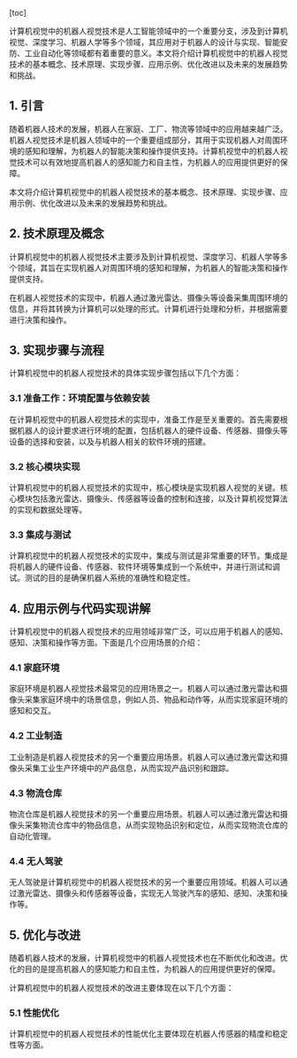 
[toc]                    
                
                
计算机视觉中的机器人视觉技术是人工智能领域中的一个重要分支，涉及到计算机视觉、深度学习、机器人学等多个领域，其应用对于机器人的设计与实现、智能安防、工业自动化等领域都有着重要的意义。本文将介绍计算机视觉中的机器人视觉技术的基本概念、技术原理、实现步骤、应用示例、优化改进以及未来的发展趋势和挑战。

## 1. 引言

随着机器人技术的发展，机器人在家庭、工厂、物流等领域中的应用越来越广泛。机器人视觉技术是机器人领域中的一个重要组成部分，其用于实现机器人对周围环境的感知和理解，为机器人的智能决策和操作提供支持。计算机视觉中的机器人视觉技术可以有效地提高机器人的感知能力和自主性，为机器人的应用提供更好的保障。

本文将介绍计算机视觉中的机器人视觉技术的基本概念、技术原理、实现步骤、应用示例、优化改进以及未来的发展趋势和挑战。

## 2. 技术原理及概念

计算机视觉中的机器人视觉技术主要涉及到计算机视觉、深度学习、机器人学等多个领域，其旨在实现机器人对周围环境的感知和理解，为机器人的智能决策和操作提供支持。

在机器人视觉技术的实现中，机器人通过激光雷达、摄像头等设备采集周围环境的信息，并将其转换为计算机可以处理的形式。计算机进行处理和分析，并根据需要进行决策和操作。

## 3. 实现步骤与流程

计算机视觉中的机器人视觉技术的具体实现步骤包括以下几个方面：

### 3.1 准备工作：环境配置与依赖安装

在计算机视觉中的机器人视觉技术的实现中，准备工作是至关重要的。首先需要根据机器人的设计要求进行环境的配置，包括机器人的硬件设备、传感器、摄像头等设备的选择和安装，以及与机器人相关的软件环境的搭建。

### 3.2 核心模块实现

计算机视觉中的机器人视觉技术的实现中，核心模块是实现机器人视觉的关键。核心模块包括激光雷达、摄像头、传感器等设备的控制和连接，以及计算机视觉算法的实现和数据处理等。

### 3.3 集成与测试

计算机视觉中的机器人视觉技术的实现中，集成与测试是非常重要的环节。集成是将机器人的硬件设备、传感器、软件环境等集成到一个系统中，并进行测试和调试。测试的目的是确保机器人系统的准确性和稳定性。

## 4. 应用示例与代码实现讲解

计算机视觉中的机器人视觉技术的应用领域非常广泛，可以应用于机器人的感知、感知、决策和操作等方面。下面是几个应用场景的介绍：

### 4.1 家庭环境

家庭环境是机器人视觉技术最常见的应用场景之一。机器人可以通过激光雷达和摄像头采集家庭环境中的场景信息，例如人员、物品和动作等，从而实现家庭环境的感知和交互。

### 4.2 工业制造

工业制造是机器人视觉技术的另一个重要应用场景。机器人可以通过激光雷达和摄像头采集工业生产环境中的产品信息，从而实现产品识别和跟踪。

### 4.3 物流仓库

物流仓库是机器人视觉技术的另一个重要应用场景。机器人可以通过激光雷达和摄像头采集物流仓库中的物品信息，从而实现物品识别和定位，从而实现物流仓库的自动化管理。

### 4.4 无人驾驶

无人驾驶是计算机视觉中的机器人视觉技术的另一个重要应用领域。机器人可以通过激光雷达、摄像头和传感器等设备，实现无人驾驶汽车的感知、感知、决策和操作等。

## 5. 优化与改进

随着机器人技术的发展，计算机视觉中的机器人视觉技术也在不断优化和改进。优化的目的是提高机器人的感知能力和自主性，为机器人的应用提供更好的保障。

计算机视觉中的机器人视觉技术的改进主要体现在以下几个方面：

### 5.1 性能优化

计算机视觉中的机器人视觉技术的性能优化主要体现在机器人传感器的精度和稳定性等方面。

